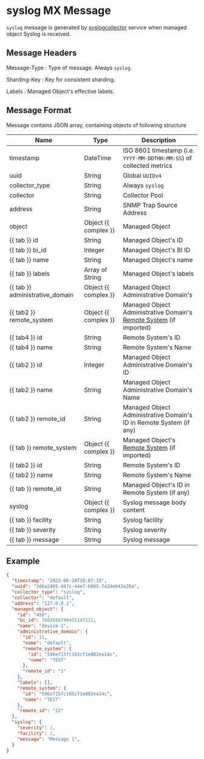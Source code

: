 # syslog MX Message

`syslog` message is generated by [syslogcollector](../../../admin/reference/services/syslogcollector.md)
service when managed object Syslog is received.

## Message Headers

Message-Type
: Type of message. Always `syslog`.

Sharding-Key
: Key for consistent sharding.

Labels
: Managed Object's effective labels.

## Message Format

Message contains JSON array, containing objects of following structure

| Name       | Type     | Description                                                          |
| ---------- | -------- | -------------------------------------------------------------------- |
| timestamp                 | DateTime | ISO 8601 timestamp (i.e. `YYYY-MM-DDTHH:MM:SS`) of collected metrics |
| uuid                      | String               | Global `UUIDv4`                             |
| collector_type            | String               | Always `syslog`                         |
| collector                 | String               | Collector Pool                            |
| address                   | String               | SNMP Trap Source Address                      |
| object                    | Object {{ complex }} | Managed Object                            |
| {{ tab }} id              | String               | Managed Object's ID                       |
| {{ tab }} bi_id           | Integer              | Managed Object's BI ID                    |
| {{ tab }} name            | String               | Managed Object's name                             |
| {{ tab }} labels          | Array of String               | Managed Object's labels              |
| {{ tab }} administrative_domain  | Object {{ complex }} | Managed Object Administrative Domain's             |
| {{ tab2 }} remote_system   | Object {{ complex }} | Managed Object Administrative Domain's [Remote System](../../../user/reference/concepts/remote-system/index.md) (if imported) |
| {{ tab4 }} id             | String               | Remote System's ID                        |
| {{ tab4 }} name           | String               | Remote System's Name                      |
| {{ tab2 }} id             | Integer               | Managed Object Administrative Domain's ID     |
| {{ tab2 }} name           | String               | Managed Object Administrative Domain's Name   |
| {{ tab2 }} remote_id       | String               | Managed Object Administrative Domain's ID in Remote System (if any)  |
| {{ tab }} remote_system   | Object {{ complex }} | Managed Object's [Remote System](../../../user/reference/concepts/remote-system/index.md) (if imported) |
| {{ tab2 }} id             | String               | Remote System's ID                        |
| {{ tab2 }} name           | String               | Remote System's Name                      |
| {{ tab }} remote_id       | String               | Managed Object's ID in Remote System (if any)  |
| syslog                 | Object {{ complex }}        | Syslog message body content              |
| {{ tab }} facility            | String               | Syslog facility                         |
| {{ tab }} severity            | String               | Syslog severity                            |
| {{ tab }} message            | String               | Syslog message                             |

## Example

```json
{
  "timestamp": "2022-06-20T10:07:15",
  "uuid": "3d6a2405-447c-44e7-b885-7a2deb43a26a",
  "collector_type": "syslog",
  "collector": "default",
  "address": "127.0.0.1",
  "managed_object": {
    "id": "450",
    "bi_id": 7602684790455147111,
    "name": "device-1",
    "administrative_domain": {
      "id": 11,
      "name": "default",
      "remote_system": {
        "id": "596e715fc165cf1e082ea14c",
        "name": "TEST"
      },
      "remote_id": "1"
    },
    "labels": [],
    "remote_system": {
      "id": "596e715fc165cf1e082ea14c",
      "name": "TEST"
    },
    "remote_id": "22"
  },
  "syslog": {
    "severity": 1,
    "facility": 2,
    "message": "Message 1",
  }
}